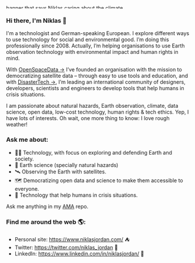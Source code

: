 <img src="https://pbs.twimg.com/profile_banners/52870331/1560783813/1500x500" height="10px" width="100%" alt="banner that says Niklas caring about the climate">

### Hi there, I'm Niklas 👋

I'm a technologist and German-speaking European. I explore different ways to use technology for social and environmental good. I’m doing this professionally since 2008. Actually, I’m helping organisations to use Earth observation technology with environmental impact and human rights in mind.

With [OpenSpaceData →](https://www.openspacedata.org/) I’ve founded an organisation with the mission to democratizing satellite data – through easy to use tools and education, and with [DisasterTech →](https://www.disaster-tech.org/), I’m leading an international community of designers, developers, scientists and engineers to develop tools that help humans in crisis situations.

I am passionate about natural hazards, Earth observation, climate, data science, open data, low-cost technology, human rights & tech ethics. Yep, I have lots of interests. Oh wait, one more thing to know: I love rough weather!

### Ask me about:
- 👨‍💻 Technology, with focus on exploring and defending Earth and society.
- 🔬 Earth science (specially natural hazards)
- 🛰 Observing the Earth with satellites.
- 🗺 Democratizing open data and science to make them accessible to everyone.
- 👯 Technology that help humans in crisis situations.

Ask me anything in my [AMA](https://github.com/NiklasJordan/ama) repo.

### Find me around the web 🌎:
- Personal site: <a href="https://niklasjordan.com/">https://www.niklasjordan.com/</a> ⛺️
- Twitter: <a href="https://twitter.com/niklas_jordan">https://twitter.com/niklas_jordan</a> 🦆
- LinkedIn: <a href="https://www.linkedin.com/in/niklasjordan/">https://www.linkedin.com/in/niklasjordan/</a> 💼

